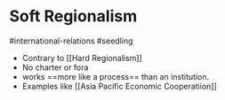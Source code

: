 # Soft Regionalism
#international-relations #seedling 
- Contrary to [[Hard Regionalism]]
- No charter or fora
- works ==more like a process== than an institution.
- Examples like [[Asia Pacific Economic Cooperatiion]]